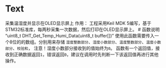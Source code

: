 # Text
采集温湿度并显示在OLED显示屏上
作用：
      工程采用Keil MDK 5编写，基于STM32标准库，每两秒采集一次数据，然后打印在OLED显示屏上。
      # 函数说明
       “uint8_t DHT_Get_Temp_Humi_Data(uint8_t buffer[])”
       使用此函数需要传入一个8位的的数组。分别用来存储 `湿度整数部分`、`湿度小数部分`、`温度整数部分`、`温度小数部分`、`校验和`，
        注意！湿度小数部分接收到的值始终为`0`。
       函数有一个返回值，接收到正确数据返回`1`，错误返回`0`，建议在调用时先判断一下该返回值再进行其他操作。
